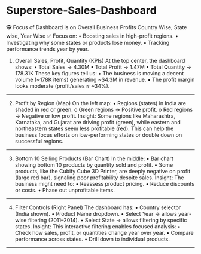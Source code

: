 # Superstore-Sales-Dashboard


🕵️ Focus of Dashboard is on Overall Business Profits Country Wise, State wise, Year Wise
✅ Focus on:
•	Boosting sales in high-profit regions.
•	Investigating why some states or products lose money.
•	Tracking performance trends year by year.

1.	Overall Sales, Profit, Quantity (KPIs)
At the top center, the dashboard shows:
•	Total Sales → 4.30M
•	Total Profit → 1.47M
•	Total Quantity → 178.31K
These key figures tell us:
•	The business is moving a decent volume (~178K items) generating ~$4.3M in revenue.
•	The profit margin looks moderate (profit/sales ≈ ~34%).
________________________________________
2.	 Profit by Region (Map)
On the left map:
•	Regions (states) in India are shaded in red or green.
o	Green regions → Positive profit.
o	Red regions → Negative or low profit.
Insight:
Some regions like Maharashtra, Karnataka, and Gujarat are driving profit (green), while eastern and northeastern states seem less profitable (red).
This can help the business focus efforts on low-performing states or double down on successful regions.
________________________________________
3.	 Bottom 10 Selling Products (Bar Chart)
In the middle:
•	Bar chart showing bottom 10 products by quantity sold and profit.
•	Some products, like the Cubify Cube 3D Printer, are deeply negative on profit (large red bar), signaling poor profitability despite sales.
Insight:
The business might need to:
•	Reassess product pricing.
•	Reduce discounts or costs.
•	Phase out unprofitable items.
________________________________________
4.	Filter Controls (Right Panel)
The dashboard has:
•	Country selector (India shown).
•	Product Name dropdown.
•	Select Year → allows year-wise filtering (2011–2014).
•	Select State → allows filtering by specific states.
Insight:
This interactive filtering enables focused analysis:
•	Check how sales, profit, or quantities change year over year.
•	Compare performance across states.
•	Drill down to individual products.
________________________________________

 
 

 
 
 
 
